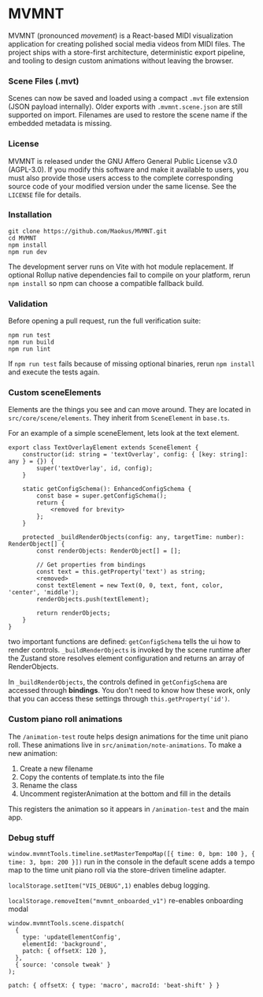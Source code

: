 # MVMNT

MVMNT (pronounced _movement_) is a React-based MIDI visualization application for creating polished social media videos from MIDI files. The project ships with a store-first architecture, deterministic export pipeline, and tooling to design custom animations without leaving the browser.

### Scene Files (.mvt)

Scenes can now be saved and loaded using a compact `.mvt` file extension (JSON payload internally). Older exports with `.mvmnt.scene.json` are still supported on import. Filenames are used to restore the scene name if the embedded metadata is missing.

### License

MVMNT is released under the GNU Affero General Public License v3.0 (AGPL-3.0). If you modify this software and make it available to users, you must also provide those users access to the complete corresponding source code of your modified version under the same license. See the `LICENSE` file for details.

### Installation

```
git clone https://github.com/Maokus/MVMNT.git
cd MVMNT
npm install
npm run dev
```

The development server runs on Vite with hot module replacement. If optional Rollup native dependencies fail to compile on your platform, rerun `npm install` so npm can choose a compatible fallback build.

### Validation

Before opening a pull request, run the full verification suite:

```
npm run test
npm run build
npm run lint
```

If `npm run test` fails because of missing optional binaries, rerun `npm install` and execute the tests again.

### Custom sceneElements

Elements are the things you see and can move around. They are located in `src/core/scene/elements`. They inherit from `SceneElement` in `base.ts`.

For an example of a simple sceneElement, lets look at the text element.

```
export class TextOverlayElement extends SceneElement {
    constructor(id: string = 'textOverlay', config: { [key: string]: any } = {}) {
        super('textOverlay', id, config);
    }

    static getConfigSchema(): EnhancedConfigSchema {
        const base = super.getConfigSchema();
        return {
            <removed for brevity>
        };
    }

    protected _buildRenderObjects(config: any, targetTime: number): RenderObject[] {
        const renderObjects: RenderObject[] = [];

        // Get properties from bindings
        const text = this.getProperty('text') as string;
        <removed>
        const textElement = new Text(0, 0, text, font, color, 'center', 'middle');
        renderObjects.push(textElement);

        return renderObjects;
    }
}
```

two important functions are defined: `getConfigSchema` tells the ui how to render controls. `_buildRenderObjects` is invoked by the scene runtime after the Zustand store resolves element configuration and returns an array of RenderObjects.

In `_buildRenderObjects`, the controls defined in `getConfigSchema` are accessed through **bindings**. You don't need to know how these work, only that you can access these settings through `this.getProperty('id')`.

### Custom piano roll animations

The `/animation-test` route helps design animations for the time unit piano roll. These animations live in `src/animation/note-animations`.
To make a new animation:

1. Create a new filename
2. Copy the contents of template.ts into the file
3. Rename the class
4. Uncomment registerAnimation at the bottom and fill in the details

This registers the animation so it appears in `/animation-test` and the main app.

### Debug stuff

`window.mvmntTools.timeline.setMasterTempoMap([{ time: 0, bpm: 100 }, { time: 3, bpm: 200 }])` run in the console in the default scene adds a tempo map to the time unit piano roll via the store-driven timeline adapter.

`localStorage.setItem("VIS_DEBUG",1)` enables debug logging.

`localStorage.removeItem("mvmnt_onboarded_v1")` re-enables onboarding modal

```
window.mvmntTools.scene.dispatch(
  {
    type: 'updateElementConfig',
    elementId: 'background',
    patch: { offsetX: 120 },
  },
  { source: 'console tweak' }
);

patch: { offsetX: { type: 'macro', macroId: 'beat-shift' } }
```
